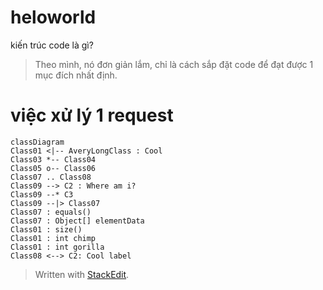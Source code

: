 # heloworld 
kiến trúc code là gì?
> Theo mình, nó đơn giản lắm, chỉ là cách sắp đặt code để đạt được 1 mục đích nhất định.

# việc xử lý 1 request 

```mermaid
classDiagram
Class01 <|-- AveryLongClass : Cool
Class03 *-- Class04
Class05 o-- Class06
Class07 .. Class08
Class09 --> C2 : Where am i?
Class09 --* C3
Class09 --|> Class07
Class07 : equals()
Class07 : Object[] elementData
Class01 : size()
Class01 : int chimp
Class01 : int gorilla
Class08 <--> C2: Cool label
```
> Written with [StackEdit](https://stackedit.io/).
<!--stackedit_data:
eyJoaXN0b3J5IjpbLTE4ODE0OTY3NThdfQ==
-->